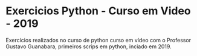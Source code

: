 # Exercicios Python - Curso em Video - 2019
 Exercícios realizados no curso de python curso em vídeo com o Professor Gustavo Guanabara, primeiros scrips em python, inciado em 2019.
